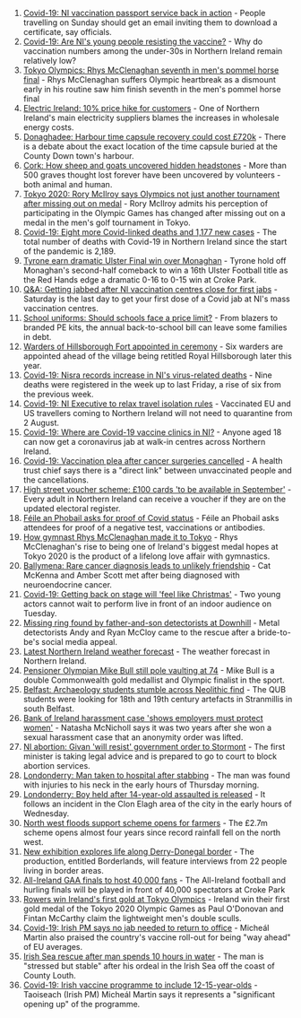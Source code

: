 1. [Covid-19: NI vaccination passport service back in action](https://www.bbc.co.uk/news/uk-northern-ireland-58024225) - People travelling on Sunday should get an email inviting them to download a certificate, say officials.
2. [Covid-19: Are NI's young people resisting the vaccine?](https://www.bbc.co.uk/news/uk-northern-ireland-57975927) - Why do vaccination numbers among the under-30s in Northern Ireland remain relatively low?
3. [Tokyo Olympics: Rhys McClenaghan seventh in men's pommel horse final](https://www.bbc.co.uk/sport/olympics/58047092) - Rhys McClenaghan suffers Olympic heartbreak as a dismount early in his routine saw him finish seventh in the men's pommel horse final
4. [Electric Ireland: 10% price hike for customers](https://www.bbc.co.uk/news/uk-northern-ireland-politics-58028462) - One of Northern Ireland's main electricity suppliers blames the increases in wholesale energy costs.
5. [Donaghadee: Harbour time capsule recovery could cost £720k](https://www.bbc.co.uk/news/uk-northern-ireland-58034552) - There is a debate about the exact location of the time capsule buried at the County Down town's harbour.
6. [Cork: How sheep and goats uncovered hidden headstones](https://www.bbc.co.uk/news/world-europe-58026027) - More than 500 graves thought lost forever have been uncovered by volunteers - both animal and human.
7. [Tokyo 2020: Rory McIlroy says Olympics not just another tournament after missing out on medal](https://www.bbc.co.uk/sport/golf/58040578) - Rory McIlroy admits his perception of participating in the Olympic Games has changed after missing out on a medal in the men's golf tournament in Tokyo.
8. [Covid-19: Eight more Covid-linked deaths and 1,177 new cases](https://www.bbc.co.uk/news/uk-northern-ireland-58041432) - The total number of deaths with Covid-19 in Northern Ireland since the start of the pandemic is 2,189.
9. [Tyrone earn dramatic Ulster Final win over Monaghan](https://www.bbc.co.uk/sport/gaelic-games/58042304) - Tyrone hold off Monaghan's second-half comeback to win a 16th Ulster Football title as the Red Hands edge a dramatic 0-16 to 0-15 win at Croke Park.
10. [Q&A: Getting jabbed after NI vaccination centres close for first jabs](https://www.bbc.co.uk/news/uk-northern-ireland-politics-57986801) - Saturday is the last day to get your first dose of a Covid jab at NI's mass vaccination centres.
11. [School uniforms: Should schools face a price limit?](https://www.bbc.co.uk/news/uk-northern-ireland-57733760) - From blazers to branded PE kits, the annual back-to-school bill can leave some families in debt.
12. [Warders of Hillsborough Fort appointed in ceremony](https://www.bbc.co.uk/news/uk-northern-ireland-58041424) - Six warders are appointed ahead of the village being retitled Royal Hillsborough later this year.
13. [Covid-19: Nisra records increase in NI's virus-related deaths](https://www.bbc.co.uk/news/uk-northern-ireland-58026022) - Nine deaths were registered in the week up to last Friday, a rise of six from the previous week.
14. [Covid-19: NI Executive to relax travel isolation rules](https://www.bbc.co.uk/news/uk-northern-ireland-58004816) - Vaccinated EU and US travellers coming to Northern Ireland will not need to quarantine from 2 August.
15. [Covid-19: Where are Covid-19 vaccine clinics in NI?](https://www.bbc.co.uk/news/uk-northern-ireland-57863840) - Anyone aged 18 can now get a coronavirus jab at walk-in centres across Northern Ireland.
16. [Covid-19: Vaccination plea after cancer surgeries cancelled](https://www.bbc.co.uk/news/uk-northern-ireland-58009128) - A health trust chief says there is a "direct link" between unvaccinated people and the cancellations.
17. [High street voucher scheme: £100 cards 'to be available in September'](https://www.bbc.co.uk/news/uk-northern-ireland-58012540) - Every adult in Northern Ireland can receive a voucher if they are on the updated electoral register.
18. [Féile an Phobail asks for proof of Covid status](https://www.bbc.co.uk/news/uk-northern-ireland-58016151) - Féile an Phobail asks attendees for proof of a negative test, vaccinations or antibodies.
19. [How gymnast Rhys McClenaghan made it to Tokyo](https://www.bbc.co.uk/sport/olympics/58001490) - Rhys McClenaghan's rise to being one of Ireland's biggest medal hopes at Tokyo 2020 is the product of a lifelong love affair with gymnastics.
20. [Ballymena: Rare cancer diagnosis leads to unlikely friendship](https://www.bbc.co.uk/news/uk-northern-ireland-58017631) - Cat McKenna and Amber Scott met after being diagnosed with neuroendocrine cancer.
21. [Covid-19: Getting back on stage will 'feel like Christmas'](https://www.bbc.co.uk/news/uk-northern-ireland-57983830) - Two young actors cannot wait to perform live in front of an indoor audience on Tuesday.
22. [Missing ring found by father-and-son detectorists at Downhill](https://www.bbc.co.uk/news/uk-northern-ireland-57975051) - Metal detectorists Andy and Ryan McCloy came to the rescue after a bride-to-be's social media appeal.
23. [Latest Northern Ireland weather forecast](https://www.bbc.co.uk/news/uk-northern-ireland-26018439) - The weather forecast in Northern Ireland.
24. [Pensioner Olympian Mike Bull still pole vaulting at 74](https://www.bbc.co.uk/news/uk-northern-ireland-58017671) - Mike Bull is a double Commonwealth gold medallist and Olympic finalist in the sport.
25. [Belfast: Archaeology students stumble across Neolithic find](https://www.bbc.co.uk/news/uk-england-cornwall-58030609) - The QUB students were looking for 18th and 19th century artefacts in Stranmillis in south Belfast.
26. [Bank of Ireland harassment case 'shows employers must protect women'](https://www.bbc.co.uk/news/uk-northern-ireland-58012546) - Natasha McNicholl says it was two years after she won a sexual harassment case that an anonymity order was lifted.
27. [NI abortion: Givan 'will resist' government order to Stormont](https://www.bbc.co.uk/news/uk-northern-ireland-58012543) - The first minister is taking legal advice and is prepared to go to court to block abortion services.
28. [Londonderry: Man taken to hospital after stabbing](https://www.bbc.co.uk/news/uk-northern-ireland-foyle-west-58010383) - The man was found with injuries to his neck in the early hours of Thursday morning.
29. [Londonderry: Boy held after 14-year-old assaulted is released](https://www.bbc.co.uk/news/uk-northern-ireland-foyle-west-58010382) - It follows an incident in the Clon Elagh area of the city in the early hours of Wednesday.
30. [North west floods support scheme opens for farmers](https://www.bbc.co.uk/news/uk-northern-ireland-foyle-west-57994970) - The £2.7m scheme opens almost four years since record rainfall fell on the north west.
31. [New exhibition explores life along Derry-Donegal border](https://www.bbc.co.uk/news/uk-northern-ireland-foyle-west-57885075) - The production, entitled Borderlands, will feature interviews from 22 people living in border areas.
32. [All-Ireland GAA finals to host 40,000 fans](https://www.bbc.co.uk/sport/northern-ireland/58029316) - The All-Ireland football and hurling finals will be played in front of 40,000 spectators at Croke Park
33. [Rowers win Ireland's first gold at Tokyo Olympics](https://www.bbc.co.uk/sport/olympics/58007573) - Ireland win their first gold medal of the Tokyo 2020 Olympic Games as Paul O'Donovan and Fintan McCarthy claim the lightweight men's double sculls.
34. [Covid-19: Irish PM says no jab needed to return to office](https://www.bbc.co.uk/news/world-europe-58012631) - Micheál Martin also praised the country's vaccine roll-out for being "way ahead" of EU averages.
35. [Irish Sea rescue after man spends 10 hours in water](https://www.bbc.co.uk/news/world-europe-57984521) - The man is "stressed but stable" after his ordeal in the Irish Sea off the coast of County Louth.
36. [Covid-19: Irish vaccine programme to include 12-15-year-olds](https://www.bbc.co.uk/news/world-europe-57984314) - Taoiseach (Irish PM) Micheál Martin says it represents a "significant opening up" of the programme.

